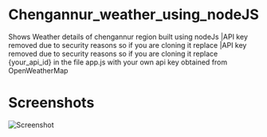 # Chengannur_weather_using_nodeJS
 Shows Weather details of chengannur region built using nodeJs |API key removed due to security reasons so if you are cloning it replace |API key removed due to security reasons so if you are cloning it replace {your_api_id} in the file app.js with your own api key obtained from OpenWeatherMap
 
 # Screenshots
![Screenshot](/screenshot/1.png?raw=true"Screenshot")
 
